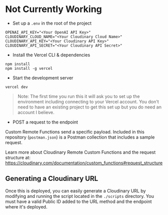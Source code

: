 # Not Currently Working

* Set up a `.env` in the root of the project
```
OPENAI_API_KEY="<Your OpenAI API Key>"
CLOUDINARY_CLOUD_NAME="<Your Cloudinary Cloud Name>"
CLOUDINARY_API_KEY="<Your Cloudinary API Key>"
CLOUDINARY_API_SECRET="<Your Cloudinary API Secret>"
```

* Install the Vercel CLI & dependencies

```
npm install
npm install -g vercel
```

* Start the development server

```
vercel dev
```

> Note: The first time you run this it will ask you to set up the environment including connecting to your Vercel account. You don't need to have an existing project to get this set up but you do need an account I believe.

* POST a request to the endpoint

Custom Remote Functions send a specific payload. Included in this repository (`postman.json`) is a Postman collection that includes a sample request.

Learn more about Cloudinary Remote Custom Functions and the request structure at: https://cloudinary.com/documentation/custom_functions#request_structure

## Generating a Cloudinary URL

Once this is deployed, you can easily generate a Cloudinary URL by modifying and running the script located in the `./scripts` directory. You must have a valid Public ID added to the URL method and the endpoint where it's deployed.